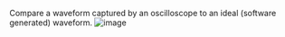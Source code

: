 Compare a waveform captured by an oscilloscope to an ideal (software generated) waveform.
![image](https://user-images.githubusercontent.com/31939515/211934526-6dfff0eb-e887-4e37-bcb8-49316d0cfa03.png)
